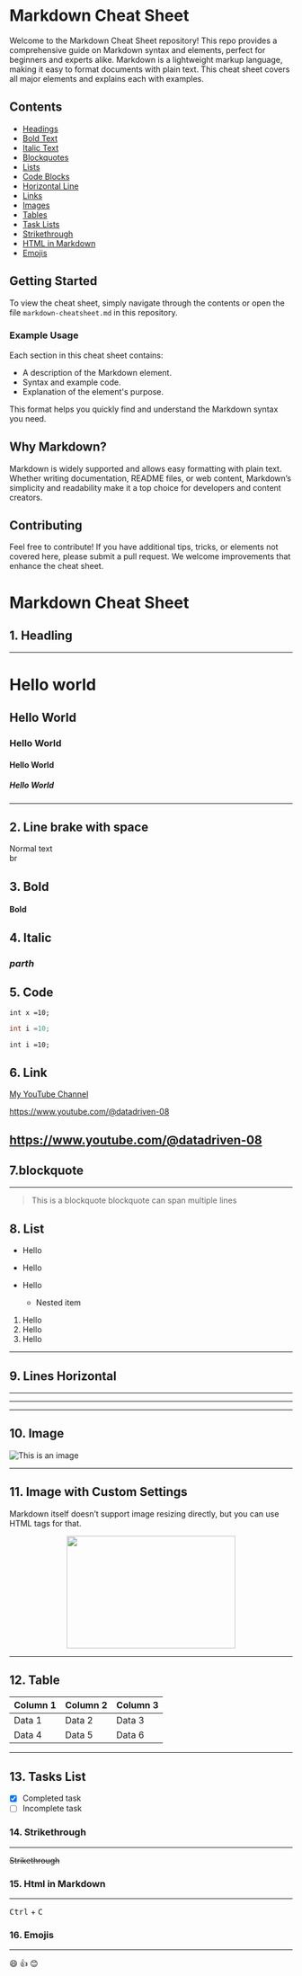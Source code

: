 # Markdown Cheat Sheet

Welcome to the Markdown Cheat Sheet repository! This repo provides a comprehensive guide on Markdown syntax and elements, perfect for beginners and experts alike. Markdown is a lightweight markup language, making it easy to format documents with plain text. This cheat sheet covers all major elements and explains each with examples.

## Contents

- [Headings](#1-headling)
- [Bold Text](#3-bold)
- [Italic Text](#4-italic)
- [Blockquotes](#7blockquote)
- [Lists](#8-list)
- [Code Blocks](#5-code)
- [Horizontal Line](#9-lines-horizontal)
- [Links](#6-link)
- [Images](#10-image)
- [Tables](#11-table)
- [Task Lists](#12-tasks-list)
- [Strikethrough](#13-strikethrough)
- [HTML in Markdown](#14--html-in-markdown)
- [Emojis](#15-emojis)

## Getting Started

To view the cheat sheet, simply navigate through the contents or open the file `markdown-cheatsheet.md` in this repository.

### Example Usage

Each section in this cheat sheet contains:

- A description of the Markdown element.
- Syntax and example code.
- Explanation of the element's purpose.

This format helps you quickly find and understand the Markdown syntax you need.

## Why Markdown?

Markdown is widely supported and allows easy formatting with plain text. Whether writing documentation, README files, or web content, Markdown’s simplicity and readability make it a top choice for developers and content creators.

## Contributing

Feel free to contribute! If you have additional tips, tricks, or elements not covered here, please submit a pull request. We welcome improvements that enhance the cheat sheet.

# Markdown Cheat Sheet

<!--Headling-->

## 1. Headling

---

# Hello world

## Hello World

### Hello World

#### Hello World

##### Hello World

---

## 2. Line brake with space

Normal text  
br

## 3. Bold

#### **Bold**

## 4. Italic

### _parth_

## 5. Code

```
int x =10;
```

<!--You can add lang-->

```C++
int i =10;
```

<!--by space you can write a code too-->

    int i =10;

## 6. Link

[My YouTube Channel](https://www.youtube.com/@datadriven-08)

<https://www.youtube.com/@datadriven-08><!--same text as the link-->

## https://www.youtube.com/@datadriven-08 <!--Dricet link-->

## 7.blockquote

---

> This is a blockquote
> blockquote can span multiple lines

## 8. List

<!--Unordered list -->
<!-- * , - , + ( use any of them)-->

- Hello

* Hello

- Hello

  - Nested item

<!--Ordered List-->

1. Hello
2. Hello
3. Hello

---

## 9. Lines Horizontal

---

---

---

## 10. Image

![This is an image](https://raw.githubusercontent.com/diluteoxygen/Markdown-CheatSheet_DarkRai/refs/heads/main/icon.jpg)

---

## 11. Image with Custom Settings

Markdown itself doesn’t support image resizing directly, but you can use HTML tags for that.

<div align="center">
    <img src="https://raw.githubusercontent.com/diluteoxygen/Markdown-CheatSheet_DarkRai/refs/heads/main/icon.jpg" width="300" height="200" />
</div>

---

## 12. Table

<!--Create tables using pipes | and hyphens - to define rows and columns.-->

| Column 1 | Column 2 | Column 3 |
| -------- | -------- | -------- |
| Data 1   | Data 2   | Data 3   |
| Data 4   | Data 5   | Data 6   |

---

## 13. Tasks List

- [x] Completed task
- [ ] Incomplete task

### 14. Strikethrough

---

<!--Strike through text by surrounding it with ~~.-->

~~Strikethrough~~

### 15. Html in Markdown

---

<kbd>Ctrl</kbd> + <kbd>C</kbd>

<!--HTML provides extra control over formatting-->

### 16. Emojis

---

:smile: :thumbsup: 😊
